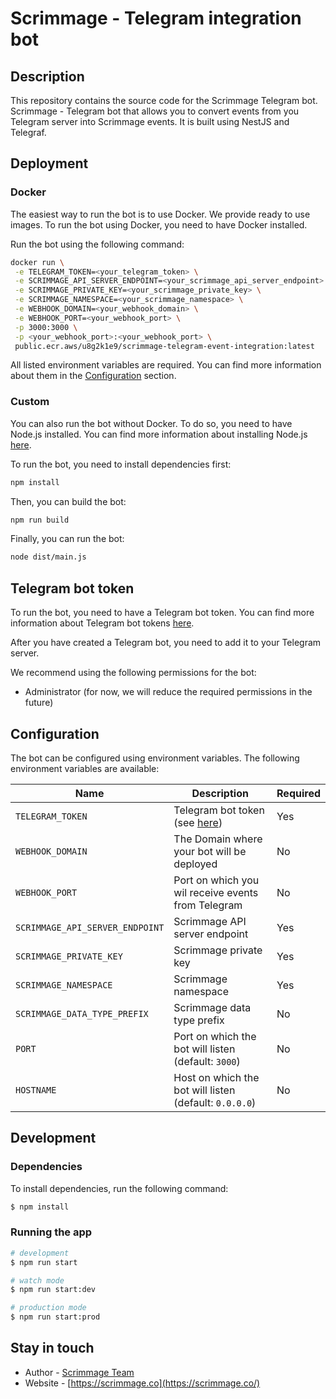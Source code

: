 # Scrimmage - Telegram integration bot

## Description

This repository contains the source code for the Scrimmage Telegram bot.
Scrimmage - Telegram bot that allows you to convert events from you Telegram 
server into Scrimmage events. It is built using NestJS and Telegraf.

## Deployment

### Docker

The easiest way to run the bot is to use Docker. We provide ready to use
images. To run the bot using Docker, you need to have Docker installed.

Run the bot using the following command:

```bash
docker run \
 -e TELEGRAM_TOKEN=<your_telegram_token> \
 -e SCRIMMAGE_API_SERVER_ENDPOINT=<your_scrimmage_api_server_endpoint> \
 -e SCRIMMAGE_PRIVATE_KEY=<your_scrimmage_private_key> \
 -e SCRIMMAGE_NAMESPACE=<your_scrimmage_namespace> \
 -e WEBHOOK_DOMAIN=<your_webhook_domain> \
 -e WEBHOOK_PORT=<your_webhook_port> \
 -p 3000:3000 \
 -p <your_webhook_port>:<your_webhook_port> \
 public.ecr.aws/u8g2k1e9/scrimmage-telegram-event-integration:latest
```

All listed environment variables are required. You can find more information
about them in the [Configuration](#configuration) section.

### Custom

You can also run the bot without Docker. To do so, you need to have Node.js
installed. You can find more information about installing Node.js
[here](https://nodejs.org/en/download/).

To run the bot, you need to install dependencies first:

```bash
npm install
```

Then, you can build the bot:

```bash
npm run build
```

Finally, you can run the bot:

```bash
node dist/main.js
```

## Telegram bot token

To run the bot, you need to have a Telegram bot token. You can find more
information about Telegram bot tokens
[here](https://core.telegram.org/bots/tutorial).

After you have created a Telegram bot, you need to add it to your Telegram
server.

We recommend using the following permissions for the bot:

- Administrator (for now, we will reduce the required permissions in the future)

## Configuration

The bot can be configured using environment variables. The following
environment variables are available:

| Name                            | Description                                            | Required |
|---------------------------------|--------------------------------------------------------|----------|
| `TELEGRAM_TOKEN`                | Telegram bot token (see [here](#telegram-bot-token))   | Yes      |
| `WEBHOOK_DOMAIN`                | The Domain where your bot will be deployed             | No       |
| `WEBHOOK_PORT`                  | Port on which you wil receive events from Telegram     | No       |
| `SCRIMMAGE_API_SERVER_ENDPOINT` | Scrimmage API server endpoint                          | Yes      |
| `SCRIMMAGE_PRIVATE_KEY`         | Scrimmage private key                                  | Yes      |
| `SCRIMMAGE_NAMESPACE`           | Scrimmage namespace                                    | Yes      |
| `SCRIMMAGE_DATA_TYPE_PREFIX`    | Scrimmage data type prefix                             | No       |
| `PORT`                          | Port on which the bot will listen (default: `3000`)    | No       |
| `HOSTNAME`                      | Host on which the bot will listen (default: `0.0.0.0`) | No       |


## Development

### Dependencies

To install dependencies, run the following command:

```bash
$ npm install
```

### Running the app

```bash
# development
$ npm run start

# watch mode
$ npm run start:dev

# production mode
$ npm run start:prod
```

## Stay in touch

- Author - [Scrimmage Team](founders@scrimmage.co)
- Website - [https://scrimmage.co](https://scrimmage.co/)
